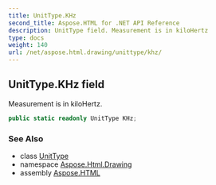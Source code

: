 ```yaml
---
title: UnitType.KHz
second_title: Aspose.HTML for .NET API Reference
description: UnitType field. Measurement is in kiloHertz
type: docs
weight: 140
url: /net/aspose.html.drawing/unittype/khz/
---
```

## UnitType.KHz field

Measurement is in kiloHertz.

```csharp
public static readonly UnitType KHz;
```

### See Also

* class [UnitType](../)
* namespace [Aspose.Html.Drawing](../../unittype/)
* assembly [Aspose.HTML](../../../)
